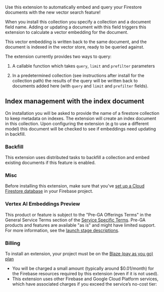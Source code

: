 Use this extension to automatically embed and query your Firestore documents with the new vector search feature!

When you install this collection you specify a collection and a document field name. Adding or updating a document with this field triggers this extension to calculate a vector embedding for the document.

This vector embedding is written back to the same document, and the document is indexed in the vector store, ready to be queried against.

The extension currently provides two ways to query:

1. A callable function which takes `query`, `limit` and `prefilter` parameters

2. In a predetermined collection (see instructions after install for the collection path) the results of the query will be written back to documents added here (with `query` and `limit` and `prefilter` fields).

## Index management with the index document

On installation you will be asked to provide the name of a firestore collection to keep metadata on indexes. The extension will create an index document in this collection. Upon configuring the extension (e.g to use a different model) this document will be checked to see if embeddings need updating in backfill.

### Backfill

This extension uses distributed tasks to backfill a collection and embed existing documents if this feature is enabled.

### Misc

Before installing this extension, make sure that you've [set up a Cloud Firestore database](https://firebase.google.com/docs/firestore/quickstart) in your Firebase project.

### Vertex AI Embeddings Preview

This product or feature is subject to the "Pre-GA Offerings Terms" in the General Service Terms section of the [Service Specific Terms](https://cloud.google.com/terms/service-terms#1). Pre-GA products and features are available "as is" and might have limited support. For more information, see the [launch stage descriptions](https://cloud.google.com/products?hl=en#product-launch-stages).

### Billing

To install an extension, your project must be on the [Blaze (pay as you go) plan](https://firebase.google.com/pricing)

- You will be charged a small amount (typically around $0.01/month) for the Firebase resources required by this extension (even if it is not used).
- This extension uses other Firebase and Google Cloud Platform services, which have associated charges if you exceed the service’s no-cost tier:
